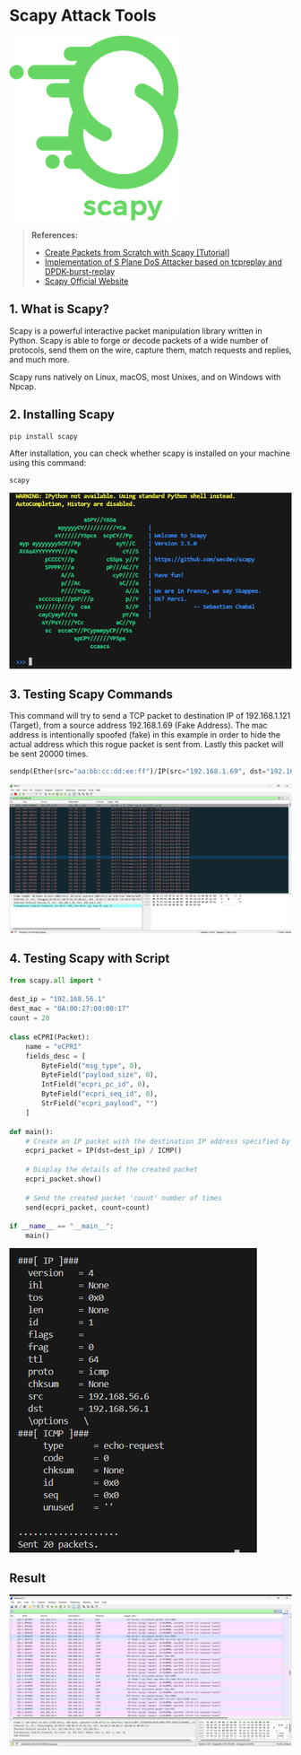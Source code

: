 # Scapy Attack Tools

![Scapy_logo](/assets/scapy/Scapy_logo.png)


> **References:**
> - [Create Packets from Scratch with Scapy [Tutorial]](https://www.youtube.com/watch?v=yD8qrP8sCDs)
> - [Implementation of S Plane DoS Attacker based on tcpreplay and DPDK-burst-replay](https://hackmd.io/@rico-hung/HJESocHl2?type=view)
> - [Scapy Official Website](https://scapy.net/)

## 1. What is Scapy?
Scapy is a powerful interactive packet manipulation library written in Python. Scapy is able to forge or decode packets of a wide number of protocols, send them on the wire, capture them, match requests and replies, and much more.

Scapy runs natively on Linux, macOS, most Unixes, and on Windows with Npcap.

## 2. Installing Scapy
```python
pip install scapy
```
After installation, you can check whether scapy is installed on your machine using this command:
```python
scapy
```
![Screenshot 2024-07-09 105801](/assets/scapy/Screenshot%202024-07-09%20105801.png)

## 3. Testing Scapy Commands
This command will try to send a TCP packet to destination IP of 192.168.1.121 (Target), from a source address 192.168.1.69 (Fake Address). The mac address is intentionally spoofed (fake) in this example in order to hide the actual address which this rogue packet is sent from. Lastly this packet will be sent 20000 times.
```python
sendp(Ether(src="aa:bb:cc:dd:ee:ff")/IP(src="192.168.1.69", dst="192.168.1.121")/TCP(sport=443,dport=22), count=20000)
```
![scapy_test_1](/assets/scapy/scapy_test_1.jpg)

## 4. Testing Scapy with Script
```python
from scapy.all import *

dest_ip = "192.168.56.1"
dest_mac = "0A:00:27:00:00:17"
count = 20

class eCPRI(Packet):
    name = "eCPRI"
    fields_desc = [
        ByteField("msg_type", 0),
        ByteField("payload_size", 0),
        IntField("ecpri_pc_id", 0),
        ByteField("ecpri_seq_id", 0),
        StrField("ecpri_payload", "")
    ]

def main():
    # Create an IP packet with the destination IP address specified by dest_ip
    ecpri_packet = IP(dst=dest_ip) / ICMP()

    # Display the details of the created packet
    ecpri_packet.show()

    # Send the created packet 'count' number of times
    send(ecpri_packet, count=count)

if __name__ == "__main__":
    main()
```
![Screenshot 2024-07-09 110959](/assets/scapy/Screenshot%202024-07-09%20110959.png)

## Result
![wireshark_script](/assets/scapy/wireshark_script.png)